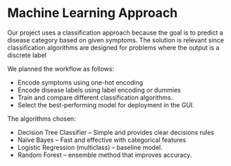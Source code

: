 # Machine Learning Approach

Our project uses a classification approach because the goal is to predict a disease category based on given symptoms. The solution is relevant since classification algorithms are designed for problems where the output is a discrete label 

We planned the workflow as follows:
 * Encode symptoms using one-hot encoding
 * Encode disease labels using label encoding or dummies
 * Train and compare different classification algorithms.
 * Select the best-performing model for deployment in the GUI.

The algorithms chosen:
 * Decision Tree Classifier – Simple and provides clear decisions rules
 * Naïve Bayes – Fast  and effective with categorical features
 * Logistic Regression (multiclass) – baseline model.
 * Random Forest – ensemble method that improves accuracy.